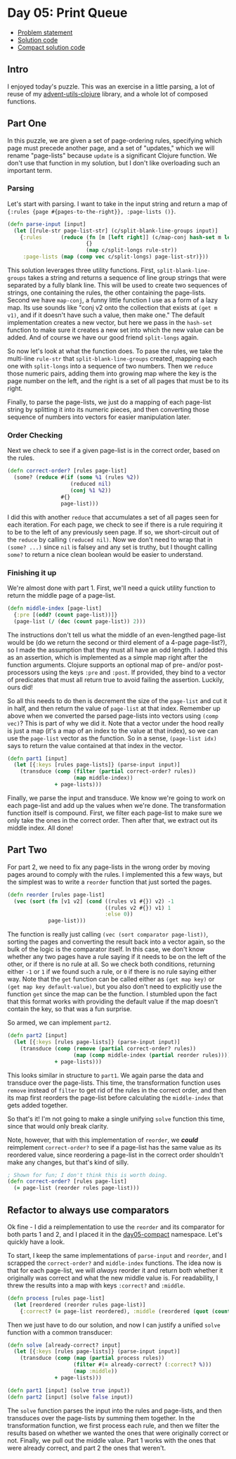 # Day 05: Print Queue

* [Problem statement](https://adventofcode.com/2024/day/5)
* [Solution code](https://github.com/abyala/advent-2024-clojure/blob/master/src/advent_2024_clojure/day05.clj)
* [Compact solution code](https://github.com/abyala/advent-2024-clojure/blob/master/src/advent_2024_clojure/day05_compact.clj)

## Intro

I enjoyed today's puzzle. This was an exercise in a little parsing, a lot of reuse of my
[advent-utils-clojure](https://github.com/abyala/advent-utils-clojure/) library, and a whole lot of composed functions.

## Part One

In this puzzle, we are given a set of page-ordering rules, specifying which page must precede another page, and a set
of "updates," which we will rename "page-lists" because `update` is a significant Clojure function. We don't use that
function in my solution, but I don't like overloading such an important term.

### Parsing

Let's start with parsing. I want to take in the input string and return a map of 
`{:rules {page #{pages-to-the-right}}, :page-lists ()}`.

```clojure
(defn parse-input [input]
  (let [[rule-str page-list-str] (c/split-blank-line-groups input)]
    {:rules      (reduce (fn [m [left right]] (c/map-conj hash-set m left right))
                         {}
                         (map c/split-longs rule-str))
     :page-lists (map (comp vec c/split-longs) page-list-str)}))
```

This solution leverages three utility functions. First, `split-blank-line-groups` takes a string and returns a sequence
of line group strings that were separated by a fully blank line. This will be used to create two sequences of strings,
one containing the rules, the other containing the page-lists. Second we have `map-conj`, a funny little function 
I use as a form of a lazy map. Its use sounds like "conj v2 onto the collection that exists at `(get m v1)`, and if it
doesn't have such a value, then make one." The default implementation creates a new vector, but here we pass in the
`hash-set` function to make sure it creates a new set into which the new value can be added. And of course we have our
good friend `split-longs` again.

So now let's look at what the function does. To pase the rules, we take the multi-line `rule-str` that
`split-blank-line-groups` created, mapping each one with `split-longs` into a sequence of two numbers. Then we `reduce`
those numeric pairs, adding them into growing map where the key is the page number on the left, and the right is a set
of all pages that must be to its right.

Finally, to parse the page-lists, we just do a mapping of each page-list string by splitting it into its numeric pieces,
and then converting those sequence of numbers into vectors for easier manipulation later.

### Order Checking

Next we check to see if a given page-list is in the correct order, based on the rules.

```clojure
(defn correct-order? [rules page-list]
  (some? (reduce #(if (some %1 (rules %2))
                    (reduced nil)
                    (conj %1 %2))
                 #{}
                 page-list)))
```

I did this with another `reduce` that accumulates a set of all pages seen for each iteration. For each page, we check
to see if there is a rule requiring it to be to the left of any previously seen page. If so, we short-circuit out of
the `reduce` by calling `(reduced nil)`. Now we don't need to wrap that in `(some? ...)` since `nil` is falsey and any
set is truthy, but I thought calling `some?` to return a nice clean boolean would be easier to understand.

### Finishing it up

We're almost done with part 1. First, we'll need a quick utility function to return the middle page of a page-list.

```clojure
(defn middle-index [page-list]
  {:pre [(odd? (count page-list))]}
  (page-list (/ (dec (count page-list)) 2)))
```

The instructions don't tell us what the middle of an even-lengthed page-list would be (do we return the second or third
element of a 4-page page-list?), so I made the assumption that they must all have an odd length. I added this as an
assertion, which is implemented as a simple map right after the function arguments. Clojure supports an optional map of
pre- and/or post-processors using the keys `:pre` and `:post`. If provided, they bind to a vector of predicates that
must all return true to avoid failing the assertion. Luckily, ours did!

So all this needs to do then is decrement the size of the `page-list` and cut it in half, and then return the value of
`page-list` at that index. Remember up above when we converted the parsed page-lists into vectors using `(comp vec)`?
This is part of why we did it. Note that a vector under the hood really is just a map (it's a map of an index to the
value at that index), so we can use the `page-list` vector as the function. So in a sense, `(page-list idx)` says to
return the value contained at that index in the vector.

```clojure
(defn part1 [input]
  (let [{:keys [rules page-lists]} (parse-input input)]
    (transduce (comp (filter (partial correct-order? rules))
                     (map middle-index))
               + page-lists)))
```

Finally, we parse the input and transduce. We know we're going to work on each page-list and add up the values when
we're done. The transformation function itself is compound. First, we filter each page-list to make sure we only take
the ones in the correct order. Then after that, we extract out its middle index. All done!

## Part Two

For part 2, we need to fix any page-lists in the wrong order by moving pages around to comply with the rules. I 
implemented this a few ways, but the simplest was to write a `reorder` function that just sorted the pages.

```clojure
(defn reorder [rules page-list]
  (vec (sort (fn [v1 v2] (cond ((rules v1 #{}) v2) -1
                               ((rules v2 #{}) v1) 1
                               :else 0))
             page-list)))
```

The function is really just calling `(vec (sort comparator page-list))`, sorting the pages and converting the result
back into a vector again, so the bulk of the logic is the comparator itself. In this case, we don't know whether any
two pages have a rule saying if it needs to be on the left of the other, or if there is no rule at all. So we check
both conditions, returning either `-1` or `1` if we found such a rule, or `0` if there is no rule saying either way.
Note that the `get` function can be called either as `(get map key)` or `(get map key default-value)`, but you also
don't need to explicitly use the function `get` since the map can be the function. I stumbled upon the fact that this
format works with providing the default value if the map doesn't contain the key, so that was a fun surprise.

So armed, we can implement `part2`.

```clojure
(defn part2 [input]
  (let [{:keys [rules page-lists]} (parse-input input)]
    (transduce (comp (remove (partial correct-order? rules))
                     (map (comp middle-index (partial reorder rules))))
               + page-lists)))
```

This looks similar in structure to `part1`. We again parse the data and transduce over the page-lists. This time, the
transformation function uses `remove` instead of `filter` to get rid of the rules in the correct order, and then its
map first reorders the page-list before calculating the `middle-index` that gets added together.

So that's it! I'm not going to make a single unifying `solve` function this time, since that would only break clarity.

Note, however, that with this implementation of `reorder`, we **_could_** reimplement `correct-order?` to see if a
page-list has the same value as its reordered value, since reordering a page-list in the correct order shouldn't make
any changes, but that's kind of silly.

```clojure
; Shown for fun; I don't think this is worth doing.
(defn correct-order? [rules page-list]
  (= page-list (reorder rules page-list)))
```

## Refactor to always use comparators

Ok fine - I did a reimplementation to use the `reorder` and its comparator for both parts 1 and 2, and I placed it in
the [day05-compact](https://github.com/abyala/advent-2024-clojure/blob/master/src/advent_2024_clojure/day05_compact.clj)
namespace. Let's quickly have a look.

To start, I keep the same implementations of `parse-input` and `reorder`, and I scrapped the `correct-order?` and
`middle-index` functions. The idea now is that for each page-list, we will _always_ reorder it and return both whether
it originally was correct and what the new middle value is. For readability, I threw the results into a map with keys
`:correct?` and `:middle`.

```clojure
(defn process [rules page-list]
  (let [reordered (reorder rules page-list)]
    {:correct? (= page-list reordered), :middle (reordered (quot (count reordered) 2))}))
```

Then we just have to do our solution, and now I can justify a unified `solve` function with a common transducer:

```clojure
(defn solve [already-correct? input]
  (let [{:keys [rules page-lists]} (parse-input input)]
    (transduce (comp (map (partial process rules))
                     (filter #(= already-correct? (:correct? %)))
                     (map :middle))
               + page-lists)))

(defn part1 [input] (solve true input))
(defn part2 [input] (solve false input))
```

The `solve` function parses the input into the rules and page-lists, and then transduces over the page-lists by summing
them together. In the transformation function, we first process each rule, and then we filter the results based on
whether we wanted the ones that were originally correct or not. Finally, we pull out the middle value. Part 1 works
with the ones that were already correct, and part 2 the ones that weren't.